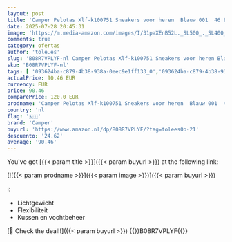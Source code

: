 ```yaml
---
layout: post
title: 'Camper Pelotas Xlf-k100751 Sneakers voor heren  Blauw 001  46 EU'
date: 2025-07-28 20:45:31
image: 'https://m.media-amazon.com/images/I/31paXEnB52L._SL500_._SL400_.jpg'
comments: true
category: ofertas
author: 'tole.es'
slug: 'B08R7VPLYF-nl Camper Pelotas Xlf-k100751 Sneakers voor heren Blauw 001...'
sku: 'B08R7VPLYF-nl'
tags: [ '093624ba-c879-4b38-938a-0eec9e1ff133_0','093624ba-c879-4b38-938a-0eec9e1ff133_3601','Arborist Merchandising Root','Herenmode','Herenschoenen','Klassieke & modieuze herensneakers','Kleding, schoenen & sieraden','Kleding, schoenen en sieraden','New Arrivals','Self Service','Special Features Stores','camper','🇳🇱', ]
actualPrice: 90.46 EUR
currency: EUR
price: 90.46
comparePrice: 120.0 EUR
prodname: 'Camper Pelotas Xlf-k100751 Sneakers voor heren  Blauw 001  46 EU'
country: 'nl'
flag: '🇳🇱'
brand: 'Camper'
buyurl: 'https://www.amazon.nl/dp/B08R7VPLYF/?tag=tolees0b-21'
descuento: '24.62'
average: '90.46'
---
```


You've got [{{< param title >}}]({{< param buyurl >}}) at the following link:

[![{{< param prodname >}}]({{< param image >}})]({{< param buyurl >}})

ℹ️:

- Lichtgewicht
- Flexibiliteit
- Kussen en vochtbeheer

[🛒 Check the deal!!]({{< param buyurl >}})
{{<world>}}B08R7VPLYF{{</world>}}
